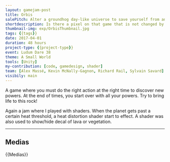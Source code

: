 ```yaml
---
layout: gamejam-post
title: Orbis
salePitch: Alter a groundhog day-like universe to save yourself from an alien-invading-timeline-collapsing-paradox by controlling the very essence of matter itself.
shortdescription: Is there a pixel on that game that is not changed by a custom shader? I made sur there was none!
thumbnail-img: exp/OrbisThumbnail.jpg
tags: {{tags}}
date: 2017-04-01
duration: 48 hours
project-type: {{project-type}}
event: Ludum Dare 38
theme: A Small World
tools: [Unity]
my-contribution: [code, gamedesign, shader]
team: [Alex Massé, Kevin McNally-Gagnon, Richard Rail, Sylvain Savard]
visibily: main
---
```


A game where you must do the right action at the right time to discover new powers. At the end of times, you start over with all your powers. Try to bring life to this rock!

Again a jam where I played with shaders. When the planet gets past a certain heat threshold, a heat distortion shader start to effect. A shader was also used to show/hide decal of lava or vegetation.

***
## Medias

{{Medias}}